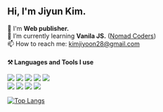 ## Hi, I'm Jiyun Kim.

📌 I'm **Web publisher.**  
🌱 I’m currently learning **Vanila JS.** ([Nomad Coders](https://nomadcoders.co/))  
📫 How to reach me: kimjiyoon28@gmail.com
 
#### ⚒️ Languages and Tools I use
<a href="#" target="_blank"><img src="https://img.shields.io/badge/HTML5-E34F26?style=flat-square&logo=HTML5&logoColor=white"/></a>
<a href="#" target="_blank"><img src="https://img.shields.io/badge/CSS3-1572B6?style=flat-square&logo=CSS3&logoColor=white"/></a>
<a href="#" target="_blank"><img src="https://img.shields.io/badge/SASS-CC6699?style=flat-square&logo=SASS&logoColor=white"/></a>
<a href="#" target="_blank"><img src="https://img.shields.io/badge/jQuery-0769AD?style=flat-square&logo=jQuery&logoColor=white"/></a>
<a href="#" target="_blank"><img src="https://img.shields.io/badge/JavaScript-F7DF1E?style=flat-square&logo=JavaScript&logoColor=white"/></a>  
<a href="#" target="_blank"><img src="https://img.shields.io/badge/VS Code-007ACC?style=flat-square&logo=Visual Studio Code&logoColor=white"/></a>
<a href="#" target="_blank"><img src="https://img.shields.io/badge/Adobe XD-FF61F6?style=flat-square&logo=Adobe XD&logoColor=white"/></a>
<a href="#" target="_blank"><img src="https://img.shields.io/badge/Adobe Photoshop-31A8FF?style=flat-square&logo=Adobe Photoshop&logoColor=white"/></a>
<a href="#" target="_blank"><img src="https://img.shields.io/badge/Adobe Illustrator-FF9A00?style=flat-square&logo=Adobe Illustrator&logoColor=white"/></a>




[![Top Langs](https://github-readme-stats.vercel.app/api/top-langs/?username=devjiyunkim&layout=compact)](https://github.com/anuraghazra/github-readme-stats)



<!--
##### 🙌 About me
<a href="www.linkedin.com/in/jiyunkimprofile" target="_blank"><img src="https://img.shields.io/badge/LinkedIn-0A66C2?style=flat-square&logo=LinkedIn&logoColor=white"/></a>
<a href="github.com/devJiyunKim" target="_blank"><img src="https://img.shields.io/badge/Portfolio-181717?style=flat-square&logo=Github&logoColor=white"/></a>
<a href="github.com/devJiyunKim" target="_blank"><img src="https://img.shields.io/badge/Kakao Talk-FFCD00?style=flat-square&logo=KakaoTalk&logoColor=white"/></a>


**devJiyunKim/devJiyunKim** is a ✨ _special_ ✨ repository because its `README.md` (this file) appears on your GitHub profile.
Here are some ideas to get you started:
- 🔭 I’m currently working on ...
- 🌱 I’m currently learning ...
- 👯 I’m looking to collaborate on ...
- 🤔 I’m looking for help with ...
- 💬 Ask me about ...
- 📫 How to reach me: ...
- 😄 Pronouns: ...
- ⚡ Fun fact: ...
-->
